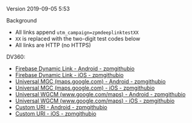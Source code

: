Version 2019-09-05 5:53

Background
- All links append `utm_campaign=zpmdeeplinktestXX`
- `XX` is replaced with the two-digit test codes below
- All links are HTTP (no HTTPS)

DV360:
- [Firebase Dynamic Link - Android - zpmgithubio](https://maps.app.goo.gl/?link=http%3A%2F%2Fwww.google.com%2Fmaps%3Fzpmtest2019%3Dfdl-android-zpmgithubio&apn=com.google.android.apps.maps&amv=1023000000&isi=585027354&ibi=com.google.Maps&ius=comgooglemapsurl&imv=5.25&utm_campaign=zpmtest2019-fdl-android-zpmgithubio&utm_source=zpmtest2019-fdl-android-zpmgithubio&ct=zpmtest2019-fdl-android-zpmgithubio&pt=9008&mt=8)
- [Firebase Dynamic Link - iOS - zpmgithubio](https://maps.app.goo.gl/?link=http%3A%2F%2Fwww.google.com%2Fmaps%3Fzpmtest2019%3Dfdl-ios-zpmgithubio&apn=com.google.android.apps.maps&amv=1023000000&ibi=com.google.Maps&isi=585027354&ius=comgooglemapsurl&imv=5.25&utm_campaign=zpmtest2019-fdl-ios-zpmgithubio&utm_source=zpmtest2019-fdl-ios-zpmgithubio&ct=zpmtest2019-fdl-ios-zpmgithubio&pt=9008&mt=8)
- [Universal MGC (maps.google.com) - Android - zpmgithubio](https://maps.google.com/?zpmtest2019=mapsgooglecom-android-zpmgithubio&utm_source=zpmtest2019-mapsgooglecom-android-zpmgithubio&utm_campaign=zpmtest2019-mapsgooglecom-android-zpmgithubio)
- [Universal MGC (maps.google.com) - iOS - zpmgithubio](https://maps.google.com/?zpmtest2019=mapsgooglecom-ios-zpmgithubio&utm_source=zpmtest2019-mapsgooglecom-ios-zpmgithubio&utm_campaign=zpmtest2019-mapsgooglecom-ios-zpmgithubio)
- [Universal WGCM (www.google.com/maps) - Android - zpmgithubio](https://www.google.com/maps?zpmtest2019=wwwgooglecommaps-android-zpmgithubio&utm_source=zpmtest2019-wwwgooglecommaps-android-zpmgithubio&utm_campaign=zpmtest2019-wwwgooglecommaps-android-zpmgithubio)
- [Universal WGCM (www.google.com/maps) - iOS - zpmgithubio](https://www.google.com/maps?zpmtest2019=wwwgooglecommaps-ios-zpmgithubio&utm_source=zpmtest2019-wwwgooglecommaps-ios-zpmgithubio&utm_campaign=zpmtest2019-wwwgooglecommaps-ios-zpmgithubio)
- [Custom URI - Android - zpmgithubio](peterparker://?zpmtest2019=peterparker-android-zpmgithubio&utm_source=zpmtest2019-peterparker-android-zpmgithubio&utm_campaign=zpmtest2019-peterparker-android-zpmgithubio)
- [Custom URI - iOS - zpmgithubio](comgooglemapsurl://?zpmtest2019=comgooglemapsurl-ios-zpmgithubio&utm_source=zpmtest2019-comgooglemapsurl-ios-zpmgithubio&utm_campaign=zpmtest2019-comgooglemapsurl-ios-zpmgithubio)
